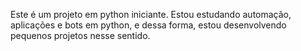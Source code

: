 Este é um projeto em python iniciante. Estou estudando automação, aplicações e bots em python, e dessa forma, estou desenvolvendo pequenos projetos nesse sentido.
